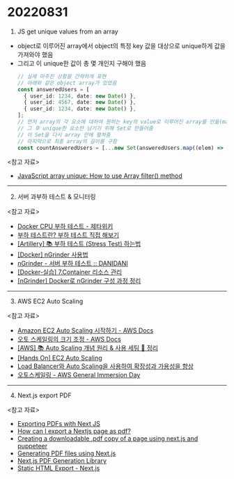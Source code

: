 # 20220831

1. JS get unique values from an array

- object로 이루어진 array에서 object의 특정 key 값을 대상으로 unique하게 값을 가져와야 했음
- 그리고 이 unique한 값이 총 몇 개인지 구해야 했음
  ```ts
  // 실제 마주친 상황을 간략하게 표현
  // 아래와 같은 object array가 있었음
  const answeredUsers = [
    { user_id: 1234, date: new Date() },
    { user_id: 4567, date: new Date() },
    { user_id: 1234, date: new Date() },
  ];
  // 먼저 array의 각 요소에 대하여 원하는 key의 value로 이루어진 array를 만듦(map 사용)
  // 그 후 unique한 요소만 남기기 위해 Set로 만들어줌
  // 이 Set을 다시 array 안에 펼쳐줌
  // 마지막으로 최종 array의 길이를 구함
  const countAnsweredUsers = [...new Set(answeredUsers.map((elem) => elem.user_id))].length;
  ```

<참고 자료>

- [JavaScript array unique: How to use Array filter() method](https://appdividend.com/2022/06/04/how-to-get-distinct-values-from-array-in-javascript/)

---

2. 서버 과부하 테스트 & 모니터링

<참고 자료>

- [Docker CPU 부하 테스트 - 제타위키](https://zetawiki.com/wiki/Docker_CPU_%EB%B6%80%ED%95%98_%ED%85%8C%EC%8A%A4%ED%8A%B8)
- [부하 테스트란? 부하 테스트 직접 해보기](https://scshim.tistory.com/442)
- [[Artillery] 📚 부하 테스트 (Stress Test) 하는법](https://inpa.tistory.com/entry/JEST-%F0%9F%93%9A-%EB%B6%80%ED%95%98-%ED%85%8C%EC%8A%A4%ED%8A%B8-Stress-Test)
- [[Docker] nGrinder 사용법](https://a-half-human-half-developer.tistory.com/115)
- [nGrinder - 서버 부하 테스트 :: DANIDANI](https://danidani-de.tistory.com/40)
- [[Docker-실습] 7.Container 리소스 관리](https://haengsin.tistory.com/20)
- [[nGrinder] Docker로 nGrinder 구성 과정 정리](https://peterica.tistory.com/131)

---

3. AWS EC2 Auto Scaling

<참고 자료>

- [Amazon EC2 Auto Scaling 시작하기 - AWS Docs](https://docs.aws.amazon.com/ko_kr/autoscaling/ec2/userguide/get-started-with-ec2-auto-scaling.html)
- [오토 스케일링의 크기 조정 - AWS Docs](https://docs.aws.amazon.com/ko_kr/autoscaling/ec2/userguide/scale-your-group.html)
- [[AWS] 📚 Auto Scaling 개념 원리 & 사용 세팅 💯 정리](https://inpa.tistory.com/entry/AWS-%F0%9F%93%9A-EC2-%EC%98%A4%ED%86%A0-%EC%8A%A4%EC%BC%80%EC%9D%BC%EB%A7%81-ELB-%EB%A1%9C%EB%93%9C-%EB%B0%B8%EB%9F%B0%EC%84%9C-%EA%B0%9C%EB%85%90-%EA%B5%AC%EC%B6%95-%EC%84%B8%ED%8C%85-%F0%9F%92%AF-%EC%A0%95%EB%A6%AC)
- [[Hands On] EC2 Auto Scaling](https://blog.kico.co.kr/2022/02/23/hans-on-ec2-auto-scaling/)
- [Load Balancer와 Auto Scaling을 사용하여 확장성과 가용성을 향상](https://dev.classmethod.jp/articles/increase-scalability-and-availability-with-load-balancer-and-auto-scaling/)
- [오토스케일링 - AWS General Immersion Day](https://catalog.us-east-1.prod.workshops.aws/workshops/f3a3e2bd-e1d5-49de-b8e6-dac361842e76/ko-KR/basic-modules/10-ec2/ec2-auto-scaling)

---

4. Next.js export PDF

<참고 자료>

- [Exporting PDFs with Next JS](https://medium.com/knowsi/exporting-pdfs-with-next-js-714735f0a473)
- [How can I export a Nextjs page as pdf?](https://stackoverflow.com/questions/70931969/how-can-i-export-a-nextjs-page-as-pdf)
- [Creating a downloadable .pdf copy of a page using next.js and puppeteer](https://harrisonpim.com/blog/creating-a-downloadable-pdf-copy-of-a-page-using-next-js-and-puppeteer)
- [Generating PDF files using Next.js](https://dev.to/wonder2210/generating-pdf-files-using-next-js-24dm)
- [Next.js PDF Generation Library](https://pspdfkit.com/guides/web/pdf-generation/nextjs/)
- [Static HTML Export - Next.js](https://nextjs.org/docs/advanced-features/static-html-export)
